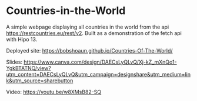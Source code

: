 # Countries-in-the-World
A simple webpage displaying all countries in the world from the api https://restcountries.eu/rest/v2. Built as a demonstration of the fetch api with Hipo 13.

Deployed site: https://bobshoaun.github.io/Countries-Of-The-World/

Slides: https://www.canva.com/design/DAECsLyQLvQ/Xj-kZ_mXnQo1-YgkBTATNQ/view?utm_content=DAECsLyQLvQ&utm_campaign=designshare&utm_medium=link&utm_source=sharebutton

Video: https://youtu.be/w8XMsB82-SQ
